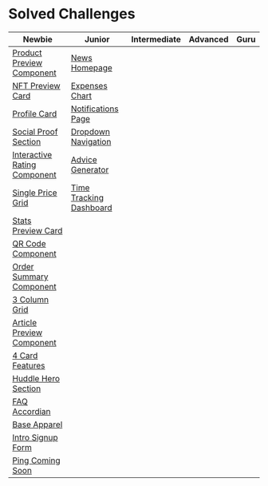 # Solved Challenges

| Newbie | Junior | Intermediate | Advanced | Guru |
|--------|--------|--------------|----------|------|
| [Product Preview Component](https://fem-product-preview-component.netlify.app/) | [News Homepage](https://news-fem-homepage.netlify.app/) | | | |
| [NFT Preview Card](https://preview-card-nft-fem.netlify.app/) | [Expenses Chart](https://expenses-fem-chart.netlify.app/) | | | |
| [Profile Card](https://fem-profile-card-component.netlify.app//) | [Notifications Page](https://notif-page-fem.netlify.app/) | | | |
| [Social Proof Section](https://social-proof-fem-section.netlify.app/) | [Dropdown Navigation](https://fem-drop-down-nav.netlify.app/) | | | |
| [Interactive Rating Component](https://interactive-rating-fem-component.netlify.app/) | [Advice Generator](https://gen-advice-fem.netlify.app/) | | | |
| [Single Price Grid](https://single-price-grid-fem-component.netlify.app/) | [Time Tracking Dashboard](https://fem-time-track.netlify.app/) | | |
| [Stats Preview Card](https://stats-preview-fem-card.netlify.app/) | | | |
| [QR Code Component](https://qr-code-fem-component.netlify.app/) | | | |
| [Order Summary Component](https://order-summary-fem-component.netlify.app/) | | | |
| [3 Column Grid](https://3-col-grid.netlify.app/) | | | |
| [Article Preview Component](https://article-fem-preview.netlify.app/) | | | |
| [4 Card Features](https://four-card-features-fem.netlify.app/) | | | |
| [Huddle Hero Section](https://huddle-fem-cta.netlify.app/) | | | |
| [FAQ Accordian](https://accordian-faq-fem.netlify.app/) | | | |
| [Base Apparel](https://base-fem-apparel.netlify.app/) | | | |
| [Intro Signup Form](https://intro-signup-form-fem.netlify.app/) | | | |
| [Ping Coming Soon](https://ping-coming-soon-fem.netlify.app/) | | | |
